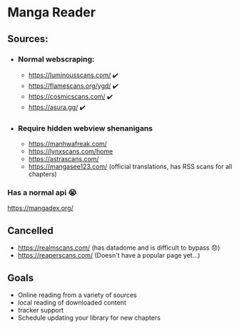 # Manga Reader

## Sources:
- ### Normal webscraping:

  - https://luminousscans.com/ ✔️
  - https://flamescans.org/ygd/ ✔️
  - https://cosmicscans.com/ ✔️
  - https://asura.gg/ ✔️


- ### Require hidden webview shenanigans

  - https://manhwafreak.com/
  - https://lynxscans.com/home
  - https://astrascans.com/
  - https://mangasee123.com/ (official translations, has RSS scans for all chapters)

### Has a normal api 😭

https://mangadex.org/

## Cancelled
- https://realmscans.com/ (has datadome and is difficult to bypass 😞)
- https://reaperscans.com/ (Doesn't have a popular page yet...)

## Goals

- Online reading from a variety of sources
- local reading of downloaded content
- tracker support
- Schedule updating your library for new chapters

